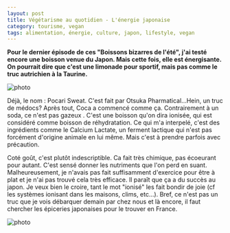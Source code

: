 ```yaml
---
layout: post
title: Végétarisme au quotidien - L'énergie japonaise
category: tourisme, vegan
tags: alimentation, énergie, culture, japon, lifestyle, vegan
---
```


**Pour le dernier épisode de ces "Boissons bizarres de l'été", j'ai testé encore une boisson venue du Japon. Mais cette fois, elle est énergisante. On pourrait dire que c'est une limonade pour sportif, mais pas comme le truc autrichien à la Taurine.**

![photo](https://filedn.eu/llqi9IBxlYouGRXYG2xlROb/img/2017/pocarisweat.jpg)

Déjà, le nom : Pocari Sweat. C'est fait par Otsuka Pharmatical...Hein, un truc de médocs? Après tout, Coca a commencé comme ça. Contrairement à un soda, ce n'est pas gazeux . C'est une boisson qu'on dira ionisée, qui est considéré comme boisson de réhydratation. Ce qui m'a interpelé, c'est des ingrédients comme le Calcium Lactate, un ferment lactique qui n'est pas forcément d'origine animale en lui même. Mais c'est à prendre parfois avec précaution.

Coté goût, c'est plutôt indescriptible. Ca fait très chimique, pas écoeurant pour autant. C'est sensé donner les nutriments que l'on perd en suant. Malheureusement, je n'avais pas fait suffisamment d'exercice pour être à plat et je n'ai pas trouvé cela très efficace. Il paraît que ça a du succès au japon. Je veux bien le croire, tant le mot "ionisé" les fait bondir de joie (cf les systèmes ionisant dans les maisons, clims, etc...). Bref, ce n'est pas un truc que je vois débarquer demain par chez nous et là encore, il faut chercher les épiceries japonaises pour le trouver en France.

![photo](https://filedn.eu/llqi9IBxlYouGRXYG2xlROb/img/2017/pocarisweat2.jpg)
